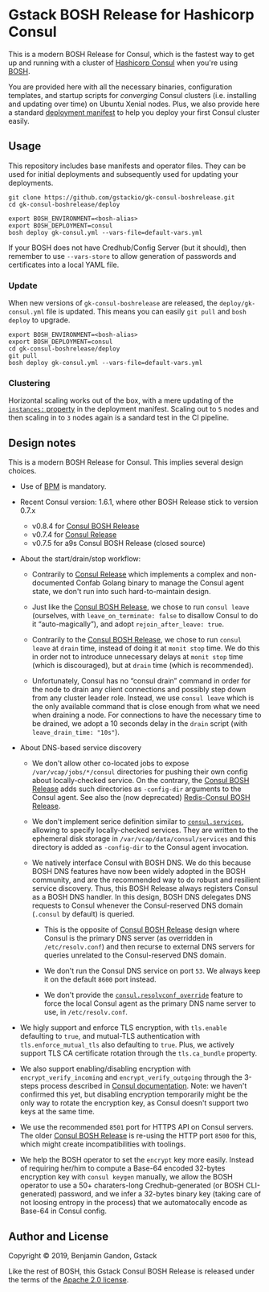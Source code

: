 # Gstack BOSH Release for Hashicorp Consul

This is a modern BOSH Release for Consul, which is the fastest way to get up
and running with a cluster of [Hashicorp Consul][hashicorp_consul] when you're
using [BOSH][bosh_io].

You are provided here with all the necessary binaries, configuration
templates, and startup scripts for _converging_ Consul clusters (i.e.
installing and updating over time) on Ubuntu Xenial nodes. Plus, we also
provide here a standard [deployment manifest][depl_manifest] to help you
deploy your first Consul cluster easily.

[bosh_io]: https://bosh.io/
[hashicorp_consul]: https://www.consul.io/
[depl_manifest]: ./deploy/gk-consul.yml



## Usage

This repository includes base manifests and operator files. They can be used
for initial deployments and subsequently used for updating your deployments.

```
git clone https://github.com/gstackio/gk-consul-boshrelease.git
cd gk-consul-boshrelease/deploy

export BOSH_ENVIRONMENT=<bosh-alias>
export BOSH_DEPLOYMENT=consul
bosh deploy gk-consul.yml --vars-file=default-vars.yml
```

If your BOSH does not have Credhub/Config Server (but it should), then
remember to use `--vars-store` to allow generation of passwords and
certificates into a local YAML file.



### Update

When new versions of `gk-consul-boshrelease` are released, the
`deploy/gk-consul.yml` file is updated. This means you can easily `git pull`
and `bosh deploy` to upgrade.

```
export BOSH_ENVIRONMENT=<bosh-alias>
export BOSH_DEPLOYMENT=consul
cd gk-consul-boshrelease/deploy
git pull
bosh deploy gk-consul.yml --vars-file=default-vars.yml
```



### Clustering

Horizontal scaling works out of the box, with a mere updating of the
[`instances:` property][instances_prop] in the deployment manifest. Scaling
out to `5` nodes and then scaling in to `3` nodes again is a sandard test in
the CI pipeline.

[instances_prop]: ./deploy/gk-consul.yml#L6



## Design notes

This is a modern BOSH Release for Consul. This implies several design choices.

- Use of [BPM][bpm_doc] is mandatory.

- Recent Consul version: 1.6.1, where other BOSH Release stick to version 0.7.x
  - v0.8.4 for [Consul BOSH Release][consul_boshrelease]
  - v0.7.4 for [Consul Release][consul_release]
  - v0.7.5 for a9s Consul BOSH Release (closed source)

- About the start/drain/stop workflow:

  - Contrarily to [Consul Release][consul_release] which implements a complex
    and non-documented Confab Golang binary to manage the Consul agent state,
    we don't run into such hard-to-maintain design.

  - Just like the [Consul BOSH Release][consul_boshrelease], we chose to run
    `consul leave` (ourselves, with `leave_on_terminate: false` to disallow
    Consul to do it “auto-magically”), and adopt `rejoin_after_leave: true`.

  - Contrarily to the [Consul BOSH Release][consul_boshrelease], we chose to
    run `consul leave` at `drain` time, instead of doing it at `monit stop`
    time. We do this in order not to introduce unnecessary delays at
    `monit stop` time (which is discouraged), but at `drain` time (which is
    recommended).

  - Unfortunately, Consul has no “consul drain” command in order for the node
    to drain any client connections and possibly step down from any cluster
    leader role. Instead, we use `consul leave` which is the only available
    command that is close enough from what we need when draining a node. For
    connections to have the necessary time to be drained, we adopt a 10
    seconds delay in the `drain` script (with `leave_drain_time: "10s"`).

- About DNS-based service discovery

  - We don't allow other co-located jobs to expose `/var/vcap/jobs/*/consul`
    directories for pushing their own config about locally-checked service. On
    the contrary, the [Consul BOSH Release][consul_boshrelease] adds such
    directories as `-config-dir` arguments to the Consul agent. See also the
    (now deprecated) [Redis-Consul BOSH Release][redis_consul_boshrelease].

  - We don't implement serice definition similar to
    [`consul.services`][consul_services], allowing to specify locally-checked
    services. They are written to the ephemeral disk storage in
    `/var/vcap/data/consul/services` and this directory is added as
    `-config-dir` to the Consul agent invocation.

  - We natively interface Consul with BOSH DNS. We do this because BOSH DNS
    features have now been widely adopted in the BOSH community, and are the
    recommended way to do robust and resilient service discovery. Thus, this
    BOSH Release always registers Consul as a BOSH DNS handler. In this
    design, BOSH DNS delegates DNS requests to Consul whenever the
    Consul-reserved DNS domain (`.consul` by default) is queried.

    - This is the opposite of [Consul BOSH Release][consul_boshrelease] design
      where Consul is the primary DNS server (as overridden in
      `/etc/resolv.conf`) and then recurse to external DNS servers for queries
      unrelated to the Consul-reserved DNS domain.

    - We don't run the Consul DNS service on port `53`. We always keep it on
      the default `8600` port instead.

    - We don't provide the
      [`consul.resolvconf_override`][consul_resolvconf_override] feature to
      force the local Consul agent as the primary DNS name server to use, in
      `/etc/resolv.conf`.

- We higly support and enforce TLS encryption, with `tls.enable` defaulting to
  `true`, and mutual-TLS authentication with `tls.enforce_mutual_tls` also
  defaulting to `true`. Plus, we actively support TLS CA certificate rotation
  through the `tls.ca_bundle` property.

- We also support enabling/disabling encryption with `encrypt_verify_incoming`
  and `encrypt_verify_outgoing` through the 3-steps process described in
  [Consul documentation][enable_encrypt_existing_cluster]. Note: we haven't
  confirmed this yet, but disabling encryption temporarily might be the only
  way to rotate the encryption key, as Consul doesn't support two keys at the
  same time.

- We use the recommended `8501` port for HTTPS API on Consul servers. The
  older [Consul BOSH Release][consul_boshrelease] is re-using the HTTP port
  `8500` for this, which might create incompatibilities with toolings.

- We help the BOSH operator to set the `encrypt` key more easily. Instead of
  requiring her/him to compute a Base-64 encoded 32-bytes encryption key with
  `consul keygen` manually, we allow the BOSH operator to use a 50+
  charaters-long Credhub-generated (or BOSH CLI-generated) password, and we
  infer a 32-bytes binary key (taking care of not loosing entropy in the
  process) that we automatocally encode as Base-64 in Consul config.

[bpm_doc]: https://bosh.io/docs/bpm/bpm/
[consul_boshrelease]: https://bosh.io/releases/github.com/cloudfoundry-community/consul-boshrelease
[consul_release]: https://bosh.io/releases/github.com/cloudfoundry-incubator/consul-release
[consul_services]: https://github.com/cloudfoundry-community/consul-boshrelease/blob/master/jobs/consul/spec#L72-L73
[consul_resolvconf_override]: https://github.com/cloudfoundry-community/consul-boshrelease/blob/master/jobs/consul/spec#L36-L38
[redis_consul_boshrelease]: https://github.com/cloudfoundry-community-attic/redis-consul-boshrelease
[enable_encrypt_existing_cluster]: https://learn.hashicorp.com/consul/security-networking/agent-encryption#enable-on-an-existing-cluster



## Author and License

Copyright © 2019, Benjamin Gandon, Gstack

Like the rest of BOSH, this Gstack Consul BOSH Release is released under the
terms of the [Apache 2.0 license](http://www.apache.org/licenses/LICENSE-2.0).
